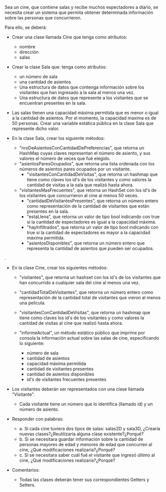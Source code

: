 Sea un cine, que contiene salas y recibe muchos espectadores a diario, se necesita crear un sistema que 
permita obtener determinada información sobre las personas que concurrieron. 

Para ello, se deberá:

- Crear una clase llamada Cine que tenga como atributos:
	- nombre
	- dirección
	- salas

- Crear la clase Sala que: tenga como atributos:
	- un número de sala 
	- una cantidad de asientos
	- Una estructura de datos que contenga información sobre los visitantes que han ingresado a la sala al menos una vez.
	- Una estructura de datos que represente a los visitantes que se encuentran presentes en la sala.

- Las salas tienen una capacidad máxima permitida que es menor o igual a la cantidad de asientos. 
  Por el momento, la capacidad maxima es de 50 personas. Crear una variable estática pública en la clase Sala que 
  represente dicho valor. 
  
- En la clase Sala, crear los siguiente métodos:

	- "nroDeAsientosConCantidadDePreferencias", que retorna un HashMap cuyas claves representan el número de asiento, y sus 
	   valores el número de veces que fué elegido.
  - "asientosParesOcupados", que retorna una lista ordenada con los números de asientos pares
    ocupados por un visitante.
	- "visitantesConCantidadDeVisitas", que retorna un hashmap que tiene como
	claves los id's de los visitantes y como valores la cantidad de visitas a la sala
	que realizó hasta ahora.
  - "visitantesMasFrecuentes", que retorna un HashSet con los id's de los visitantes
  que concurrieron al cine al menos 50 veces.
	- "cantidadDeVisitantesPresentes", que retorna un número entero como representación
	de la cantidad de visitantes que están presentes en la sala.
	- "estaLlena", que retorna un valor de tipo bool indicando con true si la cantidad de
	espectadores es igual a la capacidad máxima.
	- "hayInfiltrados", que retorna un valor de tipo bool indicando con true si la cantidad
	de espectadores es mayor a la capacidad máxima permitida.
	- "asientosDisponibles", que retorna un número entero que representa la cantidad de asientos que pueden ser ocupados. 

.
- En la clase Cine, crear los siguientes métodos:
	- "visitantes", que retorna un hashset con los id's de los visitantes
	que han concurrido a cualquier sala del cine al menos una vez.
	- "cantidadTotalDeVisitantes", que retorna un número entero como representación
	de la cantidad total de visitantes que vieron al menos una pelicula.
	- "visitantesConCantidadDeVisitas", que retorna un hashmap que tiene como
	claves los id's de los visitantes y como valores la cantidad de visitas al cine
	que realizó hasta ahora.

	- "informeActual", un método estático público que imprime por consola la información actual sobre las salas de cine, 
	especificando lo siguiente:
		- número de sala
		- cantidad de asientos
		- capacidad máxima permitida
		- cantidad de visitantes presentes
		- cantidad de asientos disponibles
		- id's de visitantes frecuentes presentes

- Los visitantes deberán ser representados con una clase llamada "Visitante".
	- Cada visitante tiene un número que lo identifica (llamado id) y un número de asiento.
	
- Responder con palabras:
	- a. Si cada cine tuviera dos tipos de salas: salas2D y sala3D,
	¿Crearía nuevas clases?¿Reutilizaría alguna clase existente?¿Porqué?
	- b. Si se necesitara guardar información sobre la cantidad de personas mayores de edad
	y menores de edad que concurren al cine, ¿Qué modificaciones realizaría?¿Porqué?
	- c. Si se necesitara saber cuál fué el visitante que ingresó último al cine, 
	¿Qué modificaciones realizaría?¿Porqué?
  
- Comentarios:
  - Todas las clases deberán tener sus correspondientes Getters y Setters.
  

